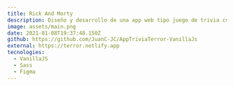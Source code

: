 ```yaml
---
title: Rick And Morty
description: Diseño y desarrollo de una app web tipo juego de trivia con tematica de terror.
image: assets/main.png
date: 2021-01-08T19:37:48.150Z
github: https://github.com/JuanC-JC/AppTriviaTerror-VanillaJs
external: https://terror.netlify.app
tecnologies:
  - VanillaJS
  - Sass
  - Figma
---
```

